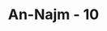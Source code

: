 ---
title: "An-Najm - 10"
no: 10
arabic_no: ١٠
ayah: فَاَوْحٰىٓ اِلٰى عَبْدِهٖ مَآ اَوْحٰىۗ
translation: "Lalu disampaikannya wahyu kepada hamba-Nya (Muhammad) apa yang telah diwahyukan Allah. "
tafsir: "Selanjutnya diterangkan bahwa setelah Nabi Muhammad saw sudah berdekatan benar dengan Jibril, Jibril menyampaikan wahyu Allah mengenai persoalan-persoalan agama."
---